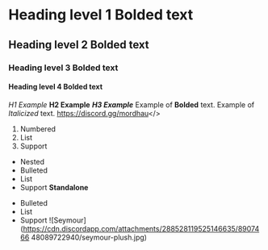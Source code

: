 # Heading level 1 **Bolded text**
## Heading level 2 **Bolded text**
### Heading level 3 **Bolded text**
#### Heading level 4 **Bolded text**
*H1 Example*
**H2 Example**
***H3 Example***
Example of **Bolded** text.
Example of *Italicized* text.
<a id="Hyperlink example - Mordhau Discord">https://discord.gg/mordhau</>
1. Numbered
2. List
3. Support
- Nested
- Bulleted
- List
- Support
**Standalone**
* Bulleted
* List
* Support
![Seymour](https://cdn.discordapp.com/attachments/288528119525146635/8907466
48089722940/seymour-plush.jpg)
